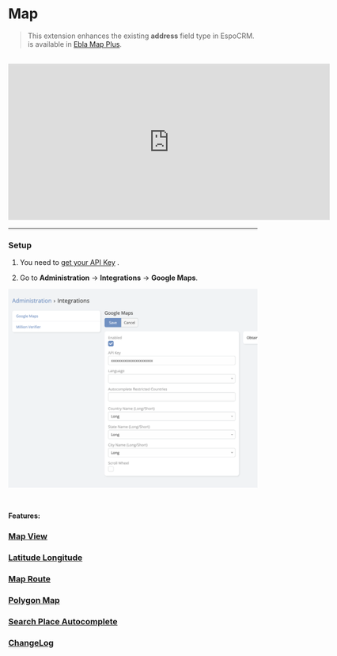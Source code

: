 # Map <a href="https://www.eblasoft.com.tr/espocrm-extension-page/espocrm-map-extension" target="_blank" id="ext-version" data-id="636c9732e830bebeb"></a>

> This extension enhances the existing **address** field type in EspoCRM.
> is available in [Ebla Map Plus](https://www.eblasoft.com.tr/espocrm-extension-page/espocrm-map-extension).


<br>
<iframe width="650" height="315" src=" https://www.youtube.com/embed/Cu9MdF8_LVM" frameborder="0" allow="accelerometer; autoplay; clipboard-write; encrypted-media; gyroscope; picture-in-picture" allowfullscreen></iframe>
<br>

---

### Setup

1. You need to [get your API Key](https://developers.google.com/maps/documentation/places/web-service/get-api-key) .

2. Go to **Administration** -> **Integrations** -> **Google Maps**.

![API Key](../../_static/images/extensions/map-plus/api-key.png)

<br>

**Features:**

### [Map View](map-view.md)

### [Latitude Longitude](latitude-and-longitude.md)

### [Map Route](map-route.md)

### [Polygon Map](polygon-map.md)

### [Search Place Autocomplete](search-place-autocomplete.md)

### <font color=gray> [ChangeLog](changelog.md) </font>